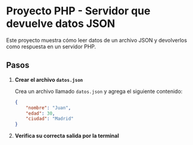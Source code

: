 # Proyecto PHP - Servidor que devuelve datos JSON

Este proyecto muestra cómo leer datos de un archivo JSON y devolverlos como respuesta en un servidor PHP.

## Pasos

1. **Crear el archivo `datos.json`**

   Crea un archivo llamado `datos.json` y agrega el siguiente contenido:

   ```json
   {
       "nombre": "Juan",
       "edad": 30,
       "ciudad": "Madrid"
   }
2. **Verifica su correcta salida por la terminal**